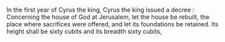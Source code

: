 In the first year of Cyrus the king, Cyrus the king issued a decree : Concerning the house of God at Jerusalem, let the house be rebuilt, the place where sacrifices were offered, and let its foundations be retained. Its height shall be sixty cubits and its breadth sixty cubits,
